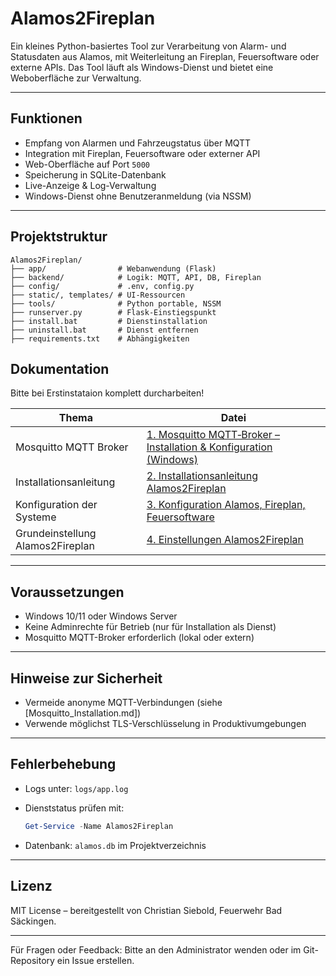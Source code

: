 
# Alamos2Fireplan

Ein kleines Python-basiertes Tool zur Verarbeitung von Alarm- und Statusdaten aus Alamos, mit Weiterleitung an Fireplan, Feuersoftware oder externe APIs. Das Tool läuft als Windows-Dienst und bietet eine Weboberfläche zur Verwaltung.

---

## Funktionen

* Empfang von Alarmen und Fahrzeugstatus über MQTT
* Integration mit Fireplan, Feuersoftware oder externer API
* Web-Oberfläche auf Port `5000`
* Speicherung in SQLite-Datenbank
* Live-Anzeige & Log-Verwaltung
* Windows-Dienst ohne Benutzeranmeldung (via NSSM)

---

## Projektstruktur

```
Alamos2Fireplan/
├── app/                # Webanwendung (Flask)
├── backend/            # Logik: MQTT, API, DB, Fireplan
├── config/             # .env, config.py
├── static/, templates/ # UI-Ressourcen
├── tools/              # Python portable, NSSM
├── runserver.py        # Flask-Einstiegspunkt
├── install.bat         # Dienstinstallation
├── uninstall.bat       # Dienst entfernen
├── requirements.txt    # Abhängigkeiten
```


## Dokumentation

Bitte bei Erstinstataion komplett durcharbeiten!

| Thema                       | Datei                         |
| --------------------------- | ----------------------------- |
| Mosquitto MQTT Broker       | [1. Mosquitto MQTT‐Broker – Installation & Konfiguration (Windows)](https://github.com/budofighter/Alamos2Fireplan/wiki/1.-Mosquitto-MQTT%E2%80%90Broker-%E2%80%93-Installation-&-Konfiguration-(Windows))   |
| Installationsanleitung      | [2. Installationsanleitung Alamos2Fireplan](https://github.com/budofighter/Alamos2Fireplan/wiki/2.-Installationsanleitung-Alamos2Fireplan)  |
| Konfiguration der Systeme  | [3. Konfiguration Alamos, Fireplan, Feuersoftware](https://github.com/budofighter/Alamos2Fireplan/wiki/3.-Konfiguration) |
| Grundeinstellung Alamos2Fireplan | [4. Einstellungen Alamos2Fireplan](https://github.com/budofighter/Alamos2Fireplan/wiki/4.-Einstellungen-Alamos2Fireplan) |



---

## Voraussetzungen

* Windows 10/11 oder Windows Server
* Keine Adminrechte für Betrieb (nur für Installation als Dienst)
* Mosquitto MQTT-Broker erforderlich (lokal oder extern)

---

## Hinweise zur Sicherheit

* Vermeide anonyme MQTT-Verbindungen (siehe \[Mosquitto\_Installation.md])
* Verwende möglichst TLS-Verschlüsselung in Produktivumgebungen

---

## Fehlerbehebung

* Logs unter: `logs/app.log`
* Dienststatus prüfen mit:

  ```powershell
  Get-Service -Name Alamos2Fireplan
  ```
* Datenbank: `alamos.db` im Projektverzeichnis

---

## Lizenz

MIT License – bereitgestellt von Christian Siebold, Feuerwehr Bad Säckingen.

---

Für Fragen oder Feedback: Bitte an den Administrator wenden oder im Git-Repository ein Issue erstellen.
